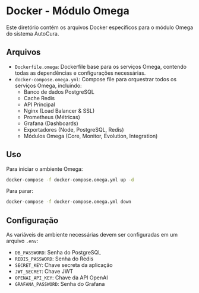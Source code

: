 # Docker - Módulo Omega

Este diretório contém os arquivos Docker específicos para o módulo Omega do sistema AutoCura.

## Arquivos

- `Dockerfile.omega`: Dockerfile base para os serviços Omega, contendo todas as dependências e configurações necessárias.
- `docker-compose.omega.yml`: Compose file para orquestrar todos os serviços Omega, incluindo:
  - Banco de dados PostgreSQL
  - Cache Redis
  - API Principal
  - Nginx (Load Balancer & SSL)
  - Prometheus (Métricas)
  - Grafana (Dashboards)
  - Exportadores (Node, PostgreSQL, Redis)
  - Módulos Omega (Core, Monitor, Evolution, Integration)

## Uso

Para iniciar o ambiente Omega:

```bash
docker-compose -f docker-compose.omega.yml up -d
```

Para parar:

```bash
docker-compose -f docker-compose.omega.yml down
```

## Configuração

As variáveis de ambiente necessárias devem ser configuradas em um arquivo `.env`:

- `DB_PASSWORD`: Senha do PostgreSQL
- `REDIS_PASSWORD`: Senha do Redis
- `SECRET_KEY`: Chave secreta da aplicação
- `JWT_SECRET`: Chave JWT
- `OPENAI_API_KEY`: Chave da API OpenAI
- `GRAFANA_PASSWORD`: Senha do Grafana 